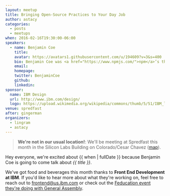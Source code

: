 ```yaml
---
layout: meetup
title: Bringing Open-Source Practices to Your Day Job
author: astacy
categories:
  - posts
  - meetups
when: 2016-02-16T19:30:00-06:00
speakers:
  - name: Benjamin Coe
    title:
    avatar: https://avatars1.githubusercontent.com/u/194609?v=3&s=400
    bio: Benjamin Coe was <a href="https://www.npmjs.com/">npm</a>’s third employee and currently leads <a href="https://www.npmjs.com/onsite">npm On-Site</a>, npm’s registry product for enterprises. Ben is a core contributor to <a href="https://www.npmjs.com/package/yargs">yargs</a>, <a href="https://github.com/NodeRedis/node_redis">node-redis</a>, and <a href="https://www.npmjs.com/package/nyc">nyc</a>; is passionate about open-source-software; and loves working to bring these best practices to the enterprise.
    email:
    homepage:
    twitter: BenjaminCoe
    github:
    linkedin:
sponsor:
  name: IBM Design
  url: http://www.ibm.com/design/
  logo: https://upload.wikimedia.org/wikipedia/commons/thumb/5/51/IBM_logo.svg/2000px-IBM_logo.svg.png
venue: spredfast
after: gingerman
organizers:
  - lingram
  - astacy
---
```


> **We're not in our usual location!**: We'll be meeting at Spredfast this month in the Silicon Labs Building on Colorado/Cesar Chavez (<a href="">[map](https://www.google.com/maps/place/200+W+Cesar+Chavez+St,+Austin,+TX+78701/@30.2642656,-97.7470567,18z/data=!3m1!4b1!4m2!3m1!1s0x8644b50602c5b57d:0x4c4d44de892b1d04)).

Hey everyone, we're excited about {{ when | fullDate }} because Benjamin Coe is going to come talk about _{{ title }}_.

We've got food and beverages this month thanks to **Front End Development at IBM**. If you'd like to hear more about what they're working on, feel free to reach out to frontend@us.ibm.com or check out the [Feducation event they're doing with General Assembly](https://generalassemb.ly/education/ga-fedibm-design-present-the-importance-of-a-pattern-library/austin/21730).
